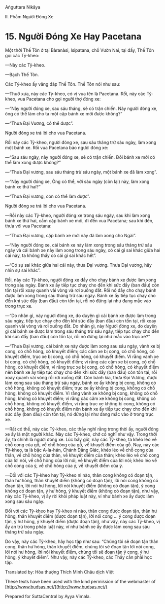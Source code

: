 Aṅguttara Nikāya

II. Phẩm Người Ðóng Xe

# 15. Người Ðóng Xe Hay Pacetana

Một thời Thế Tôn ở tại Bàranàsi, Isipatana, chỗ Vườn Nai, tại đấy, Thế Tôn gọi các Tỷ-kheo:

—Này các Tỷ-kheo.

—Bạch Thế Tôn.

Các Tỷ-kheo ấy vâng đáp Thế Tôn. Thế Tôn nói như sau:

—Thuở xưa, này các Tỷ-kheo, có vị vua tên là Pacetana. Rồi, này các Tỷ-kheo, vua Pacetana cho gọi người thợ đóng xe:

—“Này người đóng xe, sau sáu tháng, sẽ có trận chiến. Này người đóng xe, ông có thể làm cho ta một cặp bánh xe mới được không?”

—“Thưa Ðại Vương, có thể được”.

Người đóng xe trả lời cho vua Pacetana.

Rồi này các Tỷ-kheo, người đóng xe, sau sáu tháng trừ sáu ngày, làm xong một bánh xe. Rồi vua Pacetana bảo người đóng xe:

—“Sau sáu ngày, này người đóng xe, sẽ có trận chiến. Ðôi bánh xe mới có thể làm xong được không?”

—“Thưa Ðại vương, sau sáu tháng trừ sáu ngày, một bánh xe đã làm xong”.

—“Này người đóng xe, Ông có thể, với sáu ngày (còn lại) này, làm xong bánh xe thứ hai?”

—“Thưa Ðại vương, con có thể làm được”.

Người đóng xe trả lời cho vua Pacetana.

—Rồi này các Tỷ-kheo, người đóng xe trong sáu ngày, sau khi làm xong bánh xe thứ hai, cầm cặp bánh xe mới, đi đến vua Pacetana; sau khi đến, thưa với vua Pacetana:

—“Thưa Ðại vương, cặp bánh xe mới này đã làm xong cho Ngài”.

—“Này người đóng xe, cái bánh xe này làm xong trong sáu tháng trừ sáu ngày và cái bánh xe này làm xong trong sáu ngày, có cái gì sai khác giữa hai cái này, ta không thấy có cái gì sai khác hết”.

—“Có sự sai khác giữa hai cái này, thưa Ðại vương. Thưa Ðại vương, hãy nhìn sự sai khác”.

Rồi, này các Tỷ-kheo, người đóng xe đẩy cho chạy bánh xe được làm xong trong sáu ngày. Bánh xe ấy tiếp tục chạy cho đến khi sức đẩy (ban đầu) còn tồn tại rồi xoay quanh vài vòng và rơi xuống đất. Rồi nó đẩy cho chạy bánh được làm xong trong sáu tháng trừ sáu ngày. Bánh xe ấy tiếp tục chạy cho đến khi sức đẩy (ban đầu) còn tồn tại, rồi nó đứng lại như đang mắc vào trong trục xe.

—“Do nhân gì, này người đóng xe, do duyên gì cái bánh xe được làm trong sáu ngày, tiếp tục chạy cho đến khi sức đẩy (ban đầu) còn tồn tại, rồi xoay quanh vài vòng và rơi xuống đất. Do nhân gì, này Người đóng xe, do duyên gì cái bánh xe được làm trong sáu tháng trừ sáu ngày, tiếp tục chạy cho đến khi sức đẩy (ban đầu) còn tồn tại, rồi nó đứng lại như mắc vào trục xe?”

—“Thưa Ðại vương, cái bánh xe này được làm xong sau sáu ngày, vành xe bị cong, có chỗ hỏng, có khuyết điểm; các căm xe bị cong, có chỗ hỏng, có khuyết điểm, trục xe bị cong, có chỗ hỏng, có khuyết điểm. Vì rằng vành xe bị cong, có chỗ hỏng, có khuyết điểm; vì rằng các căm xe bị cong, có chỗ hỏng, có khuyết điểm, vì rằng trục xe bị cong, có chỗ hỏng, có khuyết điểm nên bánh xe ấy tiếp tục chạy cho đến khi sức đẩy (ban đầu) còn tồn tại, rồi xoay quanh vài vòng rồi rơi xuống đất. Còn bánh kia, thưa Ðại Vương, được làm xong sau sáu tháng trừ sáu ngày, bánh xe ấy không bị cong, không có chỗ hỏng, không có khuyết điểm; trục xe ấy không bị cong, không có chỗ hỏng, không có khuyết điểm. Vì rằng vành xe không bị cong, không có chỗ hỏng, không có khuyết điểm; vì rằng các căm xe không bị cong, không có chỗ hỏng, không có khuyết điểm, vì rằng trục xe không bị cong, không có chỗ hỏng, không có khuyết điểm nên bánh xe ấy tiếp tục chạy cho đến khi sức đẩy (ban đầu) còn tồn tại, nó đứng lại như đang mắc vào ở trong trục xe.

—Rất có thể, này các Tỷ-kheo, các thầy nghĩ rằng trong thời ấy, người đóng xe ấy là một người khác. Này các Tỷ-kheo, chớ có nghĩ như vậy. Trong thời ấy, ta chính là người đóng xe. Lúc bấy giờ, này các Tỷ-kheo, ta khéo léo về chỗ cong của gỗ, về chỗ hỏng của gỗ, về khuyết điểm của gỗ. Nay, này các Tỷ-kheo, ta là bậc A-la-hán, Chánh Ðẳng Giác, khéo léo về chỗ cong của thân, về chỗ hỏng của thân, về khuyết điểm của thân; khéo léo về chỗ cong của lời nói, về chỗ hỏng của lời nói, về khuyết điểm của lời nói; khéo léo về chỗ cong của ý, về chỗ hỏng của ý, về khuyết điểm của ý.

—Ðối với các Tỷ-kheo hay Tỷ-kheo ni nào, thân cong không có đoạn tận, thân hư hỏng, thân khuyết điểm (không có đoạn tận), lời nói cong không có đoạn tận, lời nói hư hỏng, lời nói khuyết điểm (không có đoạn tận), ý cong không có đoạn tận, ý hư hỏng, ý khuyết điểm (không có đoạn tận), như vậy, này các Tỷ-kheo, vị ấy rời khỏi pháp luật này, ví như bánh xe ấy được làm xong sau sáu ngày.

Ðối với các Tỷ-kheo hay Tỷ-kheo ni nào, thân cong được đoạn tận, thân hư hỏng, thân khuyết điểm (được đoạn tận), lời nói cong ... ý cong được đoạn tận, ý hư hỏng, ý khuyết điểm (được đoạn tận), như vậy, này các Tỷ-kheo, vị ấy an trú trong pháp luật này, ví như bánh xe ấy được làm xong sau sáu tháng trừ sáu ngày.

Do vậy, này các Tỷ-kheo, hãy học tập như sau: “Chúng tôi sẽ đoạn tận thân cong, thân hư hỏng, thân khuyết điểm, chúng tôi sẽ đoạn tận lời nói cong, lời nói hư hỏng, lời nói khuyết điểm, chúng tôi sẽ đoạn tận ý cong, ý hư hỏng, ý khuyết điểm”. Như vậy, này các Tỷ-kheo, các Thầy cần phải học tập.

Translated by: Hòa thượng Thích Minh Châu dịch Việt

These texts have been used with the kind permission of the webmaster of [http://www.budsas.net/](http://www.budsas.net/)

Prepared for SuttaCentral by Ayya Vimala.